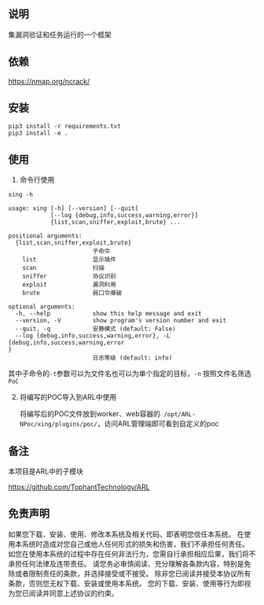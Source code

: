 ## 说明

集漏洞验证和任务运行的一个框架


## 依赖
https://nmap.org/ncrack/


## 安装
```
pip3 install -r requirements.txt
pip3 install -e .
```

## 使用

1. 命令行使用

```
xing -h

usage: xing [-h] [--version] [--quit]
            [--log {debug,info,success,warning,error}]
            {list,scan,sniffer,exploit,brute} ...

positional arguments:
  {list,scan,sniffer,exploit,brute}
                        子命令
    list                显示插件
    scan                扫描
    sniffer             协议识别
    exploit             漏洞利用
    brute               弱口令爆破

optional arguments:
  -h, --help            show this help message and exit
  --version, -V         show program's version number and exit
  --quit, -q            安静模式 (default: False)
  --log {debug,info,success,warning,error}, -L {debug,info,success,warning,error
}
                        日志等级 (default: info)
```

其中子命令的`-t`参数可以为文件名也可以为单个指定的目标，`-n` 按照文件名筛选`PoC`

2. 将编写的POC导入到ARL中使用

   将编写后的POC文件放到worker、web容器的` /opt/ARL-NPoc/xing/plugins/poc/`，访问ARL管理端即可看到自定义的poc

## 备注
本项目是ARL中的子模块

https://github.com/TophantTechnology/ARL

## 免责声明
如果您下载、安装、使用、修改本系统及相关代码，即表明您信任本系统。
在使用本系统时造成对您自己或他人任何形式的损失和伤害，我们不承担任何责任。
如您在使用本系统的过程中存在任何非法行为，您需自行承担相应后果，我们将不承担任何法律及连带责任。
请您务必审慎阅读、充分理解各条款内容，特别是免除或者限制责任的条款，并选择接受或不接受。
除非您已阅读并接受本协议所有条款，否则您无权下载、安装或使用本系统。
您的下载、安装、使用等行为即视为您已阅读并同意上述协议的约束。